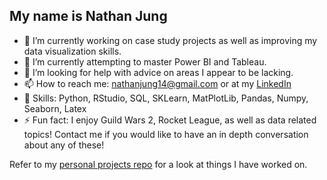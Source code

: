 ## My name is Nathan Jung

- 🔭 I’m currently working on case study projects as well as improving my data visualization skills.
- 🌱 I’m currently attempting to master Power BI and Tableau.
- 🤔 I’m looking for help with advice on areas I appear to be lacking.
- 📫 How to reach me: nathanjung14@gmail.com or at my [LinkedIn](https://www.linkedin.com/in/nathan-h-jung/)
- 🚀 Skills: Python, RStudio, SQL, SKLearn, MatPlotLib, Pandas, Numpy, Seaborn, Latex
- ⚡ Fun fact: I enjoy Guild Wars 2, Rocket League, as well as data related topics! Contact me if you would like to have an in depth conversation about any of these!

Refer to my [personal projects repo](https://github.com/nhj2003/Personal-Work) for a look at things I have worked on.
